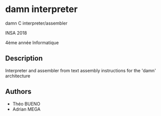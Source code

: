 # damn interpreter
damn C interpreter/assembler

INSA 2018

4ème année Informatique

## Description
Interpreter and assembler from text assembly instructions for the 'damn' architecture

## Authors
- Théo BUENO
- Adrian MEGA
